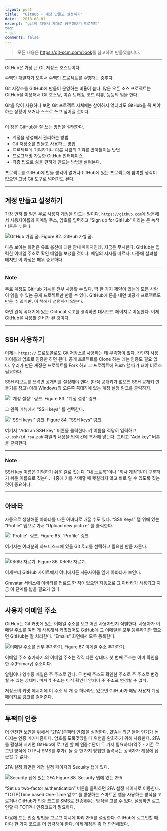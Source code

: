 ```yaml
---
layout: post
title:  "GitHub - 계정 만들고 설정하기"
date:   2018-08-01
excerpt: "git에 대해서 제대로 공부해보기 프로젝트"
tag:
- git
comments: false
---
```


> 모든 내용은 <https://git-scm.com/book>를 참고하여 만들었습니다.

---

GitHub은 가장 큰 Git 저장소 호스트이다.

수백만 개발자가 모여서 수백만 프로젝트를 수행하는 중추다.

Git 저장소를 GitHub에 만들어 운영하는 비율이 높다. 많은 오픈 소스 프로젝트는 GitHub을 이용해서 Git 호스팅, 이슈 트래킹, 코드 리뷰, 등등의 일을 한다.

Git을 많이 사용하다 보면 Git 프로젝트 자체에는 참여하지 않더라도 GitHub을 꼭 써야 하는 상황이 오거나 스스로 쓰고 싶어질 것이다.

---

이 장은 GitHub을 잘 쓰는 방법을 설명한다.

- 계정을 생성해서 관리하는 방법
- Git 저장소를 만들고 사용하는 방법
- 프로젝트에 기여하거나 다른 사람의 기여를 받아들이는 방법
- 프로그래밍 가능한 GitHub 인터페이스
- 각종 팁으로 삶을 편하게 만드는 방법을 살펴본다.

프로젝트를 GitHub에 만들 생각이 없거나 GitHub에 있는 프로젝트에 참여할 생각이 없으면 그냥 Git 도구로 넘어가도 된다.

---

## 계정 만들고 설정하기

가장 먼저 할 일은 무료 사용자 계정을 만드는 일이다. `https://github.com`에 방문해서 사용자이름과 이메일 주소, 암호를 입력하고 “Sign up for GitHub” 이라는 큰 녹색 버튼을 누른다.

![GitHub 가입 폼.](https://git-scm.com/book/en/v2/images/signup.png)
Figure 82. GitHub 가입 폼.

다음 보이는 화면은 유료 옵션에 대한 안내 페이지인데, 지금은 무시한다. GitHub는 입력한 이메일 주소로 확인 메일을 보냈을 것이다. 메일의 지시를 따르자. 나중에 살펴볼 테지만 이 과정은 매우 중요하다.

---
 
### Note

무료 계정도 GitHub 기능을 전부 사용할 수 있다. 딱 한 가지 제약이 있는데 모든 사람이 읽을 수 있는 공개 프로젝트만 만들 수 있다. GitHub에 돈을 내면 비공개 프로젝트도 만들 수 있지만, 이 책에서 설명하지 않는다.

화면 왼쪽 꼭대기에 있는 Octocat 로고를 클릭하면 대시보드 페이지로 이동한다. 이제 GitHub을 사용할 준비가 된 것이다.

---

## SSH 사용하기
이제는 `https://` 프로토콜로도 Git 저장소를 사용하는 데 부족함이 없다. 간단히 사용자이름과 암호로 인증만 하면 된다. 공개 프로젝트를 Clone 하는 데는 인증도 필요 없다. 우리가 만든 계정은 프로젝트를 Fork 하고 그 프로젝트에 Push 할 때가 돼야 비로소 필요하다.

SSH 리모트를 쓰려면 공개키를 설정해야 한다. (아직 공개키가 없으면 SSH 공개키 만들기를 참고) 아래 Windows의 오른쪽 꼭대기에 있는 계정 설정 링크를 클릭하자.

![``계정 설정'' 링크.](https://git-scm.com/book/en/v2/images/account-settings.png)
Figure 83. “계정 설정” 링크.

그 왼쪽 메뉴에서 “SSH keys” 를 선택한다.

![``SSH keys'' 링크.](https://git-scm.com/book/en/v2/images/ssh-keys.png)
Figure 84. “SSH keys” 링크.

여기서 "Add an SSH key" 버튼을 클릭한다. 키 이름을 적당히 입력하고 `~/.ssh/id_rsa.pub` 파일의 내용을 입력 칸에 복사해 넣는다. 그리고 “Add key” 버튼을 클릭한다.

---

### Note

SSH key 이름은 기억하기 쉬운 걸로 짓는다. "내 노트북"이나 "회사 계정"같이 구분하기 쉬운 이름으로 짓는다. 나중에 키를 삭제할 때 헷갈리지 않고 바로 알 수 있도록 짓는 것이 중요하다.

---

## 아바타

자동으로 생성해준 아바타를 다른 아바타로 바꿀 수도 있다. “SSh Keys” 탭 위에 있는 “Profile” 탭으로 가서 “Upload new picture” 를 클릭한다.

![``Profile'' 링크.](https://git-scm.com/book/en/v2/images/your-profile.png)
Figure 85. “Profile” 링크.

여기서는 여러분의 하드디스크에 있을 Git 로고를 선택하고 필요한 만큼 자른다.

---

![아바타 자르기.](https://git-scm.com/book/en/v2/images/avatar-crop.png)
Figure 86. 아바타 자르기.

이제부터 GitHub 사이트에서 어디에서든 사용자이름 옆에 아바타가 보인다.

Gravatar 서비스에 아바타를 업로드 한 적이 있으면 자동으로 그 아바타가 사용되고 지금 이 단계를 밟을 필요가 없다.

---

## 사용자 이메일 주소

GitHub는 Git 커밋에 있는 이메일 주소를 보고 어떤 사용자인지 식별한다. 사용자가 이메일 주소를 여러 개 사용해서 커밋했어도 GitHub에 그 이메일을 모두 등록하기만 했으면 GitHub는 잘 처리한다. “Emails” 화면에서 모두 등록한다.

![이메일 주소를 전부 추가하기.](https://git-scm.com/book/en/v2/images/email-settings.png)
Figure 87. 이메일 주소 추가하기.

이메일 주소 추가하기.의 이메일 주소는 각각 다른 상태다. 첫 번째 주소는 이미 확인을 한 주(Primary) 주소이다.

알림이나 영수증 메일은 주 주소로 간다. 두 번째 주소도 확인한 주소로 주 주소로 변경 할 수 있는 상태다. 마지막 주소는 아직 확인이 안되어 주 주소로 변경할 수 없다.

저장소의 커밋 메시지에 이 주소 세 개 중 하나라도 있으면 GitHub가 해당 사용자 계정 페이지로 링크를 걸어준다.

---

## 투팩터 인증

더 안전한 보안을 위해서 “2FA”(투팩터 인증)을 설정한다. 2FA는 최근 들어 인기가 높아지는 인증 메커니즘이다. 암호를 도둑맞았을 때 위험을 완화하기 위해 사용한다. 2FA를 활성화 시키면 GitHub에 로그인 할 때 인증수단이 두 가지 필요하다(역주 - 기존 로그인 방식에 OTP나 SMS를 추가). 둘 중 한 가지 방법만 뚫려서는 공격자가 계정에 접근할 수 없다.

2FA 설정 화면은 계정 설정 페이지의 Security 탭에 있다.

![Security 탭에 있는 2FA](https://git-scm.com/book/en/v2/images/2fa-1.png)
Figure 88. Security 탭에 있는 2FA

“Set up two-factor authentication” 버튼을 클릭하면 2FA 설정 페이지로 이동한다. “TOTP(Time based One-Time 암호” 를 생성하는 스마트폰 앱을 사용하는 방식을 고르거나 GitHub가 인증 코드를 SMS로 전송해주는 방식을 고를 수 있다. 설정하면 로그인할 때 TOTP나 인증코드가 필요하다.

마음에 드는 인증 방법을 고르고 지시에 따라 2FA를 설정한다. GitHub에 로그인할 때마다 한 가지 코드를 더 입력해야 한다. 이제 계정은 좀 더 안전해졌다.